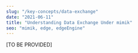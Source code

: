 ```yaml
---
slug: "/key-concepts/data-exchange"
date: "2021-06-11"
title: "Understanding Data Exchange Under mimik"
seo: "mimik, edge, edgeEngine"
---
```


[TO BE PROVIDED]